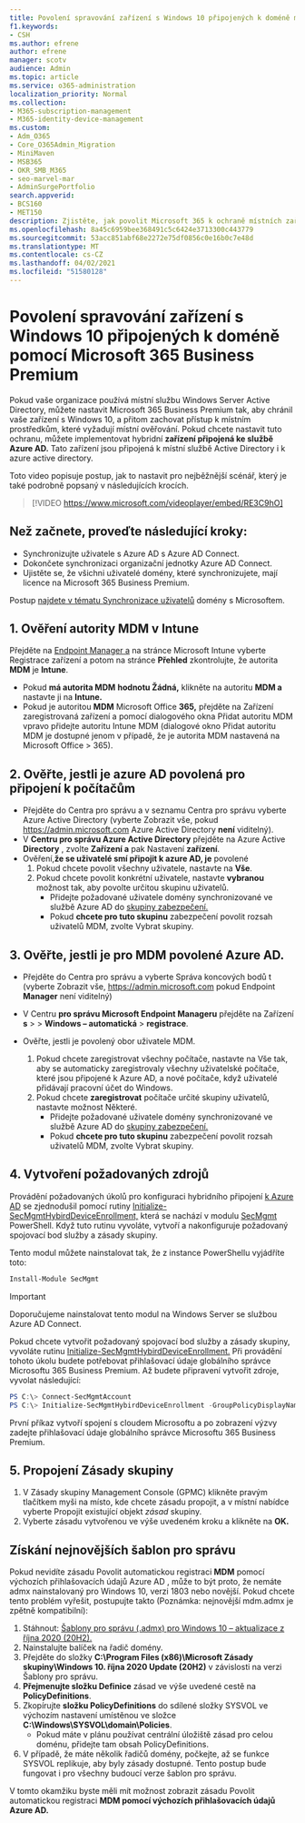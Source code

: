 ```yaml
---
title: Povolení spravování zařízení s Windows 10 připojených k doméně microsoftem 365 pro firmy
f1.keywords:
- CSH
ms.author: efrene
author: efrene
manager: scotv
audience: Admin
ms.topic: article
ms.service: o365-administration
localization_priority: Normal
ms.collection:
- M365-subscription-management
- M365-identity-device-management
ms.custom:
- Adm_O365
- Core_O365Admin_Migration
- MiniMaven
- MSB365
- OKR_SMB_M365
- seo-marvel-mar
- AdminSurgePortfolio
search.appverid:
- BCS160
- MET150
description: Zjistěte, jak povolit Microsoft 365 k ochraně místních zařízení s Windows 10 připojených ke službě Active Directory v několika krocích.
ms.openlocfilehash: 8a45c6959bee368491c5c6424e3713300c443779
ms.sourcegitcommit: 53acc851abf68e2272e75df0856c0e16b0c7e48d
ms.translationtype: MT
ms.contentlocale: cs-CZ
ms.lasthandoff: 04/02/2021
ms.locfileid: "51580128"
---
```

# <a name="enable-domain-joined-windows-10-devices-to-be-managed-by-microsoft-365-business-premium"></a>Povolení spravování zařízení s Windows 10 připojených k doméně pomocí Microsoft 365 Business Premium

Pokud vaše organizace používá místní službu Windows Server Active Directory, můžete nastavit Microsoft 365 Business Premium tak, aby chránil vaše zařízení s Windows 10, a přitom zachovat přístup k místním prostředkům, které vyžadují místní ověřování.
Pokud chcete nastavit tuto ochranu, můžete implementovat hybridní **zařízení připojená ke službě Azure AD.** Tato zařízení jsou připojená k místní službě Active Directory i k azure active directory.

Toto video popisuje postup, jak to nastavit pro nejběžnější scénář, který je také podrobně popsaný v následujících krocích.

> [!VIDEO https://www.microsoft.com/videoplayer/embed/RE3C9hO]
  

## <a name="before-you-get-started-make-sure-you-complete-these-steps"></a>Než začnete, proveďte následující kroky:
- Synchronizujte uživatele s Azure AD s Azure AD Connect.
- Dokončete synchronizaci organizační jednotky Azure AD Connect.
- Ujistěte se, že všichni uživatelé domény, které synchronizujete, mají licence na Microsoft 365 Business Premium.

Postup [najdete v tématu Synchronizace uživatelů](manage-domain-users.md) domény s Microsoftem.

## <a name="1-verify-mdm-authority-in-intune"></a>1. Ověření autority MDM v Intune

Přejděte na [Endpoint Manager a](https://endpoint.microsoft.com/#blade/Microsoft_Intune_Enrollment/EnrollmentMenu/overview) na stránce Microsoft Intune vyberte Registrace zařízení a potom na stránce **Přehled** zkontrolujte, že autorita **MDM** je **Intune**.

- Pokud **má autorita MDM** **hodnotu Žádná,** klikněte na autoritu **MDM a** nastavte ji na **Intune.**
- Pokud je autoritou **MDM** Microsoft Office  **365,** přejděte na Zařízení zaregistrovaná zařízení a pomocí dialogového okna Přidat autoritu MDM vpravo přidejte autoritu Intune MDM (dialogové okno Přidat autoritu MDM je dostupné jenom v případě, že je autorita MDM nastavená na Microsoft Office  >   365).    

## <a name="2-verify-azure-ad-is-enabled-for-joining-computers"></a>2. Ověřte, jestli je azure AD povolená pro připojení k počítačům

- Přejděte do Centra pro správu a v seznamu Centra pro správu vyberte Azure Active Directory (vyberte Zobrazit vše, pokud <a href="https://go.microsoft.com/fwlink/p/?linkid=2024339" target="_blank">https://admin.microsoft.com</a> Azure Active Directory  **není** viditelný). 
- V **Centru pro správu Azure Active Directory** přejděte na Azure Active **Directory** , zvolte **Zařízení a** pak Nastavení **zařízení**.
- Ověření,**že se uživatelé smí připojit k azure AD, je** povolené 
    1. Pokud chcete povolit všechny uživatele, nastavte na **Vše**.
    2. Pokud chcete povolit konkrétní uživatele, nastavte **vybranou** možnost tak, aby povolte určitou skupinu uživatelů.
        - Přidejte požadované uživatele domény synchronizované ve službě Azure AD do [skupiny zabezpečení.](../admin/create-groups/create-groups.md)
        - Pokud **chcete pro tuto skupinu** zabezpečení povolit rozsah uživatelů MDM, zvolte Vybrat skupiny.

## <a name="3-verify-azure-ad-is-enabled-for-mdm"></a>3. Ověřte, jestli je pro MDM povolené Azure AD.

- Přejděte do Centra pro správu a vyberte Správa koncových bodů t (vyberte Zobrazit vše, <a href="https://go.microsoft.com/fwlink/p/?linkid=2024339" target="_blank">https://admin.microsoft.com</a> pokud Endpoint **Manager** není viditelný)  
- V Centru **pro správu Microsoft Endpoint Manageru** přejděte na Zařízení **s**  >    >  **Windows – automatická**  >  **registrace**.
- Ověřte, jestli je povolený obor uživatele MDM.

    1. Pokud chcete zaregistrovat všechny  počítače, nastavte na Vše tak, aby se automaticky zaregistrovaly všechny uživatelské počítače, které jsou připojené k Azure AD, a nové počítače, když uživatelé přidávají pracovní účet do Windows.
    2. Pokud chcete **zaregistrovat** počítače určité skupiny uživatelů, nastavte možnost Některé.
        -  Přidejte požadované uživatele domény synchronizované ve službě Azure AD do [skupiny zabezpečení.](../admin/create-groups/create-groups.md)
        -  Pokud **chcete pro tuto skupinu** zabezpečení povolit rozsah uživatelů MDM, zvolte Vybrat skupiny.

## <a name="4-create-the-required-resources"></a>4. Vytvoření požadovaných zdrojů 

Provádění požadovaných úkolů pro konfiguraci hybridního připojení [k Azure AD](/azure/active-directory/devices/hybrid-azuread-join-managed-domains#configure-hybrid-azure-ad-join) se zjednodušil pomocí rutiny [Initialize-SecMgmtHybirdDeviceEnrollment,](https://github.com/microsoft/secmgmt-open-powershell/blob/master/docs/help/Initialize-SecMgmtHybirdDeviceEnrollment.md) která se nachází v modulu [SecMgmt](https://www.powershellgallery.com/packages/SecMgmt) PowerShell. Když tuto rutinu vyvoláte, vytvoří a nakonfiguruje požadovaný spojovací bod služby a zásady skupiny.

Tento modul můžete nainstalovat tak, že z instance PowerShellu vyjádříte toto:

```powershell
Install-Module SecMgmt
```

> [!IMPORTANT]
> Doporučujeme nainstalovat tento modul na Windows Server se službou Azure AD Connect.

Pokud chcete vytvořit požadovaný spojovací bod služby a zásady skupiny, vyvoláte rutinu [Initialize-SecMgmtHybirdDeviceEnrollment.](https://github.com/microsoft/secmgmt-open-powershell/blob/master/docs/help/Initialize-SecMgmtHybirdDeviceEnrollment.md) Při provádění tohoto úkolu budete potřebovat přihlašovací údaje globálního správce Microsoftu 365 Business Premium. Až budete připravení vytvořit zdroje, vyvolat následující:

```powershell
PS C:\> Connect-SecMgmtAccount
PS C:\> Initialize-SecMgmtHybirdDeviceEnrollment -GroupPolicyDisplayName 'Device Management'
```

První příkaz vytvoří spojení s cloudem Microsoftu a po zobrazení výzvy zadejte přihlašovací údaje globálního správce Microsoftu 365 Business Premium.

## <a name="5-link-the-group-policy"></a>5. Propojení Zásady skupiny

1. V Zásady skupiny Management Console (GPMC) klikněte pravým tlačítkem myši na místo, kde chcete zásadu propojit, a v místní nabídce vyberte Propojit existující objekt *zásad* skupiny.
2. Vyberte zásadu vytvořenou ve výše uvedeném kroku a klikněte na **OK.**

## <a name="get-the-latest-administrative-templates"></a>Získání nejnovějších šablon pro správu

Pokud nevidíte zásadu Povolit automatickou registraci **MDM** pomocí výchozích přihlašovacích údajů Azure AD , může to být proto, že nemáte admx nainstalovaný pro Windows 10, verzi 1803 nebo novější. Pokud chcete tento problém vyřešit, postupujte takto (Poznámka: nejnovější mdm.admx je zpětně kompatibilní):

1.  Stáhnout: [Šablony pro správu (.admx) pro Windows 10 – aktualizace z října 2020 (20H2).](https://www.microsoft.com/download/102157)
2.  Nainstalujte balíček na řadič domény.
3.  Přejděte do složky **C:\Program Files (x86)\Microsoft Zásady skupiny\Windows 10. října 2020 Update (20H2)** v závislosti na verzi Šablony pro správu.
4.  **Přejmenujte složku Definice** zásad ve výše uvedené cestě na **PolicyDefinitions**.
5.  Zkopírujte **složku PolicyDefinitions** do sdílené složky SYSVOL ve výchozím nastavení umístěnou ve složce **C:\Windows\SYSVOL\domain\Policies**. 
    -   Pokud máte v plánu používat centrální úložiště zásad pro celou doménu, přidejte tam obsah PolicyDefinitions.
6.  V případě, že máte několik řadičů domény, počkejte, až se funkce SYSVOL replikuje, aby byly zásady dostupné. Tento postup bude fungovat i pro všechny budoucí verze šablon pro správu.

V tomto okamžiku byste měli mít možnost zobrazit zásadu Povolit automatickou registraci **MDM pomocí výchozích přihlašovacích údajů Azure AD.**